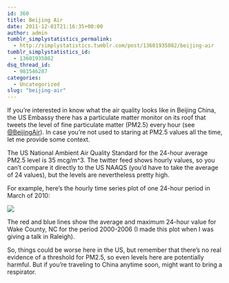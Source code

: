 ```yaml
---
id: 360
title: Beijing Air
date: 2011-12-01T21:16:35+00:00
author: admin
tumblr_simplystatistics_permalink:
  - http://simplystatistics.tumblr.com/post/13601935082/beijing-air
tumblr_simplystatistics_id:
  - 13601935082
dsq_thread_id:
  - 981546287
categories:
  - Uncategorized
slug: "beijing-air"
---
```

If you&#8217;re interested in know what the air quality looks like in Beijing China, the US Embassy there has a particulate matter monitor on its roof that tweets the level of fine particulate matter (PM2.5) every hour (see <a href="http://twitter.com/#!/beijingair" target="_blank">@BeijingAir</a>). In case you&#8217;re not used to staring at PM2.5 values all the time, let me provide some context.

The US National Ambient Air Quality Standard for the 24-hour average PM2.5 level is 35 mcg/m^3. The twitter feed shows hourly values, so you can&#8217;t compare it directly to the US NAAQS (you&#8217;d have to take the average of 24 values), but the levels are nevertheless pretty high.

For example, here&#8217;s the hourly time series plot of one 24-hour period in March of 2010:

![](http://media.tumblr.com/tumblr_lvjafwLr0E1r08wvg.png)

The red and blue lines show the average and maximum 24-hour value for Wake County, NC for the period 2000-2006 (I made this plot when I was giving a talk in Raleigh).

So, things could be worse here in the US, but remember that there&#8217;s no real evidence of a threshold for PM2.5, so even levels here are potentially harmful. But if you&#8217;re traveling to China anytime soon, might want to bring a respirator.
